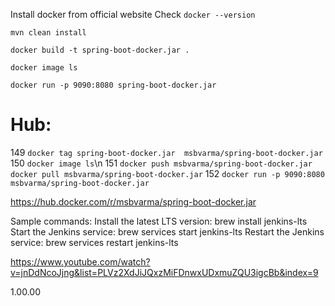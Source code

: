 Install docker from official website
Check `docker --version`

`mvn clean install`
  
  `docker build -t spring-boot-docker.jar .`

  `docker image ls`


  `docker run -p 9090:8080 spring-boot-docker.jar`

<h1>Hub:</h1>

149  `docker tag spring-boot-docker.jar  msbvarma/spring-boot-docker.jar`
150  `docker image ls`\n
151  `docker push msbvarma/spring-boot-docker.jar`
`docker pull msbvarma/spring-boot-docker.jar`
152  `docker run -p 9090:8080 msbvarma/spring-boot-docker.jar`



https://hub.docker.com/r/msbvarma/spring-boot-docker.jar

Sample commands:
Install the latest LTS version: brew install jenkins-lts
Start the Jenkins service: brew services start jenkins-lts
Restart the Jenkins service: brew services restart jenkins-lts


https://www.youtube.com/watch?v=jnDdNcoJjng&list=PLVz2XdJiJQxzMiFDnwxUDxmuZQU3igcBb&index=9

1.00.00
